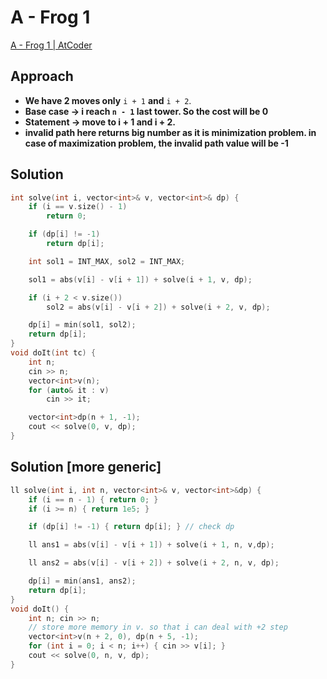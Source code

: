 # A - Frog 1
[A - Frog 1 | AtCoder](https://atcoder.jp/contests/dp/tasks/dp_a)

## Approach
- **We have 2 moves only** `i + 1` **and** `i + 2`.
- **Base case → i reach `n - 1` last tower. So the cost will be 0**
- **Statement → move to i + 1 and i + 2.**
- **invalid path here returns big number as it is minimization problem. in case of maximization problem, the invalid path value will be -1**

## Solution
```cpp
int solve(int i, vector<int>& v, vector<int>& dp) {
    if (i == v.size() - 1)
        return 0;

    if (dp[i] != -1)
        return dp[i];

    int sol1 = INT_MAX, sol2 = INT_MAX;

    sol1 = abs(v[i] - v[i + 1]) + solve(i + 1, v, dp);

    if (i + 2 < v.size())
        sol2 = abs(v[i] - v[i + 2]) + solve(i + 2, v, dp);

    dp[i] = min(sol1, sol2);
    return dp[i];
}
void doIt(int tc) {
    int n;
    cin >> n;
    vector<int>v(n);
    for (auto& it : v)
        cin >> it;

    vector<int>dp(n + 1, -1);
    cout << solve(0, v, dp);
}
```

## Solution [more generic]
```cpp
ll solve(int i, int n, vector<int>& v, vector<int>&dp) {
    if (i == n - 1) { return 0; } 
    if (i >= n) { return 1e5; }

    if (dp[i] != -1) { return dp[i]; } // check dp

    ll ans1 = abs(v[i] - v[i + 1]) + solve(i + 1, n, v,dp);

    ll ans2 = abs(v[i] - v[i + 2]) + solve(i + 2, n, v, dp);

    dp[i] = min(ans1, ans2);
    return dp[i];
}
void doIt() {
    int n; cin >> n; 
    // store more memory in v. so that i can deal with +2 step
    vector<int>v(n + 2, 0), dp(n + 5, -1); 
    for (int i = 0; i < n; i++) { cin >> v[i]; }
    cout << solve(0, n, v, dp);
}
```
